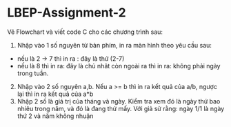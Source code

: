 # LBEP-Assignment-2

Vẽ Flowchart và viết code C cho các chương trình sau:
1. Nhập vào 1 số nguyên từ bàn phím, in ra màn hình theo yêu cầu sau:
- nếu là 2 -> 7 thì in ra : đây là thứ (2-7)
- nếu là 8 thì in ra: đây là chủ nhât
còn ngoài ra thì in ra: không phải ngày trong tuần.
2. Nhập vào 2 số nguyên a,b. Nếu a >= b thì  in ra kết quả của a/b, ngược lại thì in ra kết quả của a*b
3. Nhập 2 số là giá trị của tháng và ngày. Kiểm tra xem đó là ngày thứ bao nhiêu trong năm, và đó là đang thứ mấy. Với giả sử rằng: ngày 1/1 là ngày thứ 2 và năm không nhuận
